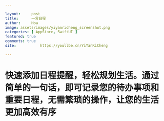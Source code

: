 ```yaml
---

layout:     post
title:      一言日程
author:     Hoa
image: assets/images/yiyanricheng_screenshot.png
categories: [ AppStore, SwiftUI ]
featured: true
comments: true
site: 			https://youllbe.cn/YiYanRiCheng

---
```

# 快速添加日程提醒，轻松规划生活。通过简单的一句话，即可记录您的待办事项和重要日程，无需繁琐的操作，让您的生活更加高效有序
